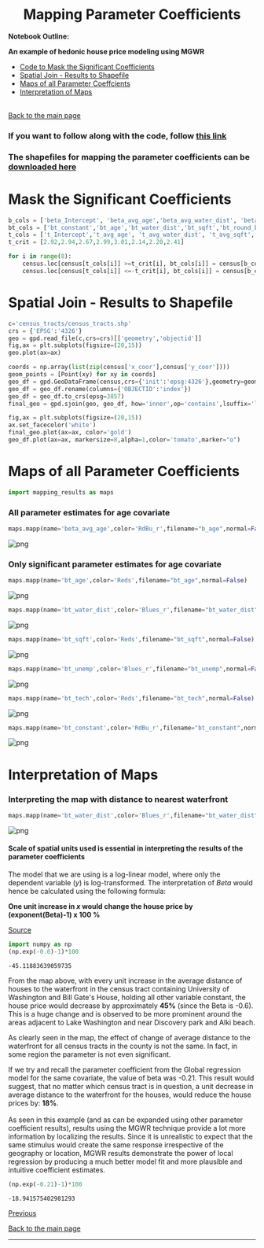 # <center> Mapping Parameter Coefficients </center>

**Notebook Outline:**  
  
**An example of hedonic house price modeling using MGWR**
- [Code to Mask the Significant Coefficients](#Mask-the-Significant-Coefficients)
- [Spatial Join - Results to Shapefile](#Spatial-Join---Results-to-Shapefile)
- [Maps of all Parameter Coeffcients](#Maps-of-all-Parameter-Coefficients) 
- [Interpretation of Maps](#Interpretation-of-Maps)<br><br>

[Back to the main page](https://tayloroshan.github.io/MGWR_workshop_book/)


### If you want to follow along with the code, follow [this link](https://colab.research.google.com/drive/1oqnwg_HkY-L_MdRTT2qg5EL-LRrOzmbd?usp=sharing)

### The shapefiles for mapping the parameter coefficients can be [downloaded here](https://github.com/mehak-sachdeva/MGWR_Workshop_2020/archive/master.zip)

# Mask the Significant Coefficients


```python
b_cols = ['beta_Intercept', 'beta_avg_age','beta_avg_water_dist', 'beta_avg_sqft', 'beta_avg_basement','beta_avg_index', 'beta_avg_unemp', 'beta_avg_tech']
bt_cols = ['bt_constant','bt_age','bt_water_dist','bt_sqft','bt_round_basement','bt_index','bt_unemp','bt_tech']
t_cols = ['t_Intercept','t_avg_age', 't_avg_water_dist', 't_avg_sqft', 't_avg_basement','t_avg_index', 't_avg_unemp', 't_avg_tech']
t_crit = [2.92,2.94,2.67,2.99,3.01,2.14,2.20,2.41]
```


```python
for i in range(8):
    census.loc[census[t_cols[i]] >=t_crit[i], bt_cols[i]] = census[b_cols[i]]
    census.loc[census[t_cols[i]] <=-t_crit[i], bt_cols[i]] = census[b_cols[i]]
```

# Spatial Join - Results to Shapefile


```python
c='census_tracts/census_tracts.shp'
crs = {'EPSG':'4326'}
geo = gpd.read_file(c,crs=crs)[['geometry','objectid']]
fig,ax = plt.subplots(figsize=(20,15))
geo.plot(ax=ax)

coords = np.array(list(zip(census['x_coor'],census['y_coor'])))
geom_points = [Point(xy) for xy in coords]
geo_df = gpd.GeoDataFrame(census,crs={'init':'epsg:4326'},geometry=geom_points)
geo_df = geo_df.rename(columns={'OBJECTID':'index'})
geo_df = geo_df.to_crs(epsg=3857)
final_geo = gpd.sjoin(geo, geo_df, how='inner',op='contains',lsuffix='left',rsuffix='right')

fig,ax = plt.subplots(figsize=(20,15))
ax.set_facecolor('white')
final_geo.plot(ax=ax, color='gold')
geo_df.plot(ax=ax, markersize=8,alpha=1,color='tomato',marker="o")
```

# Maps of all Parameter Coefficients


```python
import mapping_results as maps
```

### All parameter estimates for age covariate


```python
maps.mapp(name='beta_avg_age',color='RdBu_r',filename="b_age",normal=False)
```


    
![png](Mapping_files/Mapping_10_0.png)
    


### Only significant parameter estimates for age covariate


```python
maps.mapp(name='bt_age',color='Reds',filename="bt_age",normal=False)
```


    
![png](Mapping_files/Mapping_12_0.png)
    



```python
maps.mapp(name='bt_water_dist',color='Blues_r',filename="bt_water_dist",normal=False)
```


    
![png](Mapping_files/Mapping_13_0.png)
    



```python
maps.mapp(name='bt_sqft',color='Reds',filename="bt_sqft",normal=False)
```


    
![png](Mapping_files/Mapping_14_0.png)
    



```python
maps.mapp(name='bt_unemp',color='Blues_r',filename="bt_unemp",normal=False)
```


    
![png](Mapping_files/Mapping_15_0.png)
    



```python
maps.mapp(name='bt_tech',color='Reds',filename="bt_tech",normal=False)
```


    
![png](Mapping_files/Mapping_16_0.png)
    



```python
maps.mapp(name='bt_constant',color='RdBu_r',filename="bt_constant",normal=False)
```


    
![png](Mapping_files/Mapping_17_0.png)
    


# Interpretation of Maps

### Interpreting the map with distance to nearest waterfront


```python
maps.mapp(name='bt_water_dist',color='Blues_r',filename="bt_water_dist",normal=False)
```


    
![png](Mapping_files/Mapping_20_0.png)
    


#### Scale of spatial units used is essential in interpreting the results of the parameter coefficients

The model that we are using is a log-linear model, where only the dependent variable (*y*) is log-transformed. The interpretation of *Beta* would hence be calculated using the following formula:

**One unit increase in *x* would change the house price by (exponent(Beta)-1) x 100 %**

[Source](https://data.library.virginia.edu/interpreting-log-transformations-in-a-linear-model/)


```python
import numpy as np
(np.exp(-0.6)-1)*100
```




    -45.11883639059735



From the map above, with every unit increase in the average distance of houses to the waterfront in the census tract containing University of Washington and Bill Gate's House, holding all other variable constant, the house price would decrease by approximately **45%** (since the Beta is -0.6). This is a huge change and is observed to be more prominent around the areas adjacent to Lake Washington and near Discovery park and Alki beach.

As clearly seen in the map, the effect of change of average distance to the waterfront for all census tracts in the county is not the same. In fact, in some region the parameter is not even significant.

If we try and recall the parameter coefficient from the Global regression model for the same covariate, the value of beta was -0.21. This result would suggest, that no matter which census tract is in question, a unit decrease in average distance to the waterfront for the houses, would reduce the house prices by:
**18%**. <br><br>
As seen in this example (and as can be expanded using other parameter coefficient results), results using the MGWR technique provide a lot more information by localizing the results. Since it is unrealistic to expect that the same stimulus would create the same response irrespective of the geography or location, MGWR results demonstrate the power of local regression by producing a much better model fit and more plausible and intuitive coefficient estimates.    


```python
(np.exp(-0.21)-1)*100
```




    -18.941575402981293



[Previous](http://tayloroshan.github.io/MGWR_workshop_book/Html/Interpretation)

[Back to the main page](https://tayloroshan.github.io/MGWR_workshop_book/)

***
